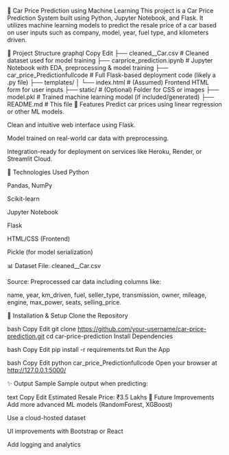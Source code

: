 🚗 Car Price Prediction using Machine Learning
This project is a Car Price Prediction System built using Python, Jupyter Notebook, and Flask. It utilizes machine learning models to predict the resale price of a car based on user inputs such as company, model, year, fuel type, and kilometers driven.

📁 Project Structure
graphql
Copy
Edit
├── cleaned__Car.csv              # Cleaned dataset used for model training
├── carprice_prediction.ipynb     # Jupyter Notebook with EDA, preprocessing & model training
├── car_price_Predictionfullcode  # Full Flask-based deployment code (likely a .py file)
├── templates/
│   └── index.html                # (Assumed) Frontend HTML form for user inputs
├── static/                       # (Optional) Folder for CSS or images
├── model.pkl                     # Trained machine learning model (if included/generated)
├── README.md                     # This file
🚀 Features
Predict car prices using linear regression or other ML models.

Clean and intuitive web interface using Flask.

Model trained on real-world car data with preprocessing.

Integration-ready for deployment on services like Heroku, Render, or Streamlit Cloud.

🧠 Technologies Used
Python

Pandas, NumPy

Scikit-learn

Jupyter Notebook

Flask

HTML/CSS (Frontend)

Pickle (for model serialization)

📊 Dataset
File: cleaned__Car.csv

Source: Preprocessed car data including columns like:

name, year, km_driven, fuel, seller_type, transmission, owner, mileage, engine, max_power, seats, selling_price.

🔧 Installation & Setup
Clone the Repository

bash
Copy
Edit
git clone https://github.com/your-username/car-price-prediction.git
cd car-price-prediction
Install Dependencies

bash
Copy
Edit
pip install -r requirements.txt
Run the App

bash
Copy
Edit
python car_price_Predictionfullcode
Open your browser at http://127.0.0.1:5000/


✨ Output Sample
Sample output when predicting:

text
Copy
Edit
Estimated Resale Price: ₹3.5 Lakhs
📌 Future Improvements
Add more advanced ML models (RandomForest, XGBoost)

Use a cloud-hosted dataset

UI improvements with Bootstrap or React

Add logging and analytics


